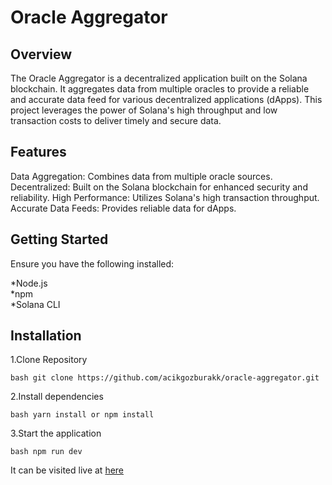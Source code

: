 <h1>Oracle Aggregator</h1> 



<h2>Overview</h2> 

The Oracle Aggregator is a decentralized application built on the Solana blockchain. It aggregates data from multiple oracles to provide a reliable and accurate data feed for various decentralized applications (dApps). This project leverages the power of Solana's high throughput and low transaction costs to deliver timely and secure data.

<h2>Features</h2>

Data Aggregation: Combines data from multiple oracle sources.
Decentralized: Built on the Solana blockchain for enhanced security and reliability.
High Performance: Utilizes Solana's high transaction throughput.
Accurate Data Feeds: Provides reliable data for dApps.


<h2>Getting Started</h2>

Ensure you have the following installed:

*Node.js <br/>
*npm<br/>
*Solana CLI

<h2>Installation</h2>

1.Clone Repository

```bash git clone https://github.com/acikgozburakk/oracle-aggregator.git ```

2.Install dependencies

```bash yarn install or npm install ```

3.Start the application

```bash npm run dev ```

It can be visited live at [here](https://oracle-aggregator-lake.vercel.app/)
